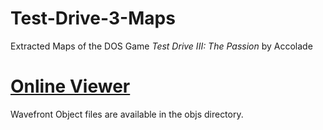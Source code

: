 # Test-Drive-3-Maps
Extracted Maps of the DOS Game *Test Drive III: The Passion* by Accolade


# **[Online Viewer](https://simulationcorner.net/td3/td3.html)**

Wavefront Object files are available in the objs directory.
